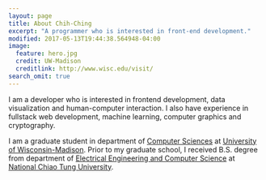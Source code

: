 ```yaml
---
layout: page
title: About Chih-Ching
excerpt: "A programmer who is interested in front-end development."
modified: 2017-05-13T19:44:38.564948-04:00
image:
  feature: hero.jpg
  credit: UW-Madison
  creditlink: http://www.wisc.edu/visit/
search_omit: true
---
```


I am a developer who is interested in frontend development, data visualization and human-computer interaction.
I also have experience in fullstack web development, machine learning, computer graphics and cryptography.

I am a graduate student in department of [Computer Sciences](http://www.cs.wisc.edu/) at [University of Wisconsin-Madison](http://www.wisc.edu/).
Prior to my graduate school, I received B.S. degree from department of [Electrical Engineering and Computer Science](http://www.eecshp.nctu.edu.tw/) at [National Chiao Tung University](http://www.nctu.edu.tw/).
